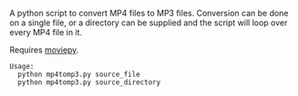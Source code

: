 A python script to convert MP4 files to MP3 files. Conversion can be done on a single file, or a directory can be supplied and the script will loop over every MP4 file in it.

Requires [moviepy](https://pypi.org/project/moviepy/).

```
Usage:
  python mp4tomp3.py source_file
  python mp4tomp3.py source_directory
```
